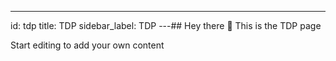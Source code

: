 ---
id: tdp 
title: TDP 
sidebar_label: TDP 
---## Hey there 👋
This is the TDP page

Start editing to add your own content